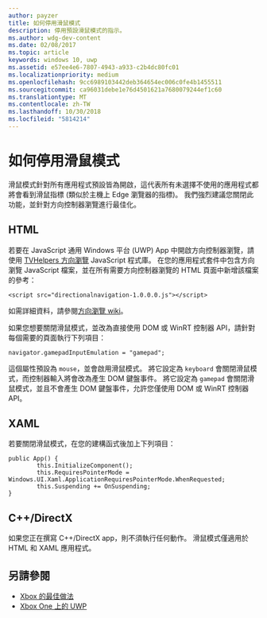 ```yaml
---
author: payzer
title: 如何停用滑鼠模式
description: 停用預設滑鼠模式的指示。
ms.author: wdg-dev-content
ms.date: 02/08/2017
ms.topic: article
keywords: windows 10, uwp
ms.assetid: e57ee4e6-7807-4943-a933-c2b4dc80fc01
ms.localizationpriority: medium
ms.openlocfilehash: 9cc6989103442deb364654ec006c0fe4b1455511
ms.sourcegitcommit: ca96031debe1e76d4501621a7680079244ef1c60
ms.translationtype: MT
ms.contentlocale: zh-TW
ms.lasthandoff: 10/30/2018
ms.locfileid: "5814214"
---
```

# <a name="how-to-disable-mouse-mode"></a>如何停用滑鼠模式
滑鼠模式針對所有應用程式預設皆為開啟，這代表所有未選擇不使用的應用程式都將會看到滑鼠指標 (類似於主機上 Edge 瀏覽器的指標)。 我們強烈建議您關閉此功能，並針對方向控制器瀏覽進行最佳化。   
   
## <a name="html"></a>HTML   
若要在 JavaScript 通用 Windows 平台 (UWP) App 中開啟方向控制器瀏覽，請使用 [TVHelpers 方向瀏覽](https://github.com/Microsoft/TVHelpers/wiki/Using-DirectionalNavigation) JavaScript 程式庫。 在您的應用程式套件中包含方向瀏覽 JavaScript 檔案，並在所有需要方向控制器瀏覽的 HTML 頁面中新增該檔案的參考：

```code
<script src="directionalnavigation-1.0.0.0.js"></script>
```
如需詳細資料，請參閱[方向瀏覽 wiki](https://github.com/Microsoft/TVHelpers/wiki/Using-DirectionalNavigation)。

如果您想要關閉滑鼠模式，並改為直接使用 DOM 或 WinRT 控制器 API，請針對每個需要的頁面執行下列項目： 
   
```code
navigator.gamepadInputEmulation = "gamepad";
```   

   這個屬性預設為 `mouse`，並會啟用滑鼠模式。 將它設定為 `keyboard` 會關閉滑鼠模式，而控制器輸入將會改為產生 DOM 鍵盤事件。 將它設定為 `gamepad` 會關閉滑鼠模式，並且不會產生 DOM 鍵盤事件，允許您僅使用 DOM 或 WinRT 控制器 API。

## <a name="xaml"></a>XAML    
若要關閉滑鼠模式，在您的建構函式後加上下列項目：   
   
```code
public App() {
        this.InitializeComponent();
        this.RequiresPointerMode = Windows.UI.Xaml.ApplicationRequiresPointerMode.WhenRequested;
        this.Suspending += OnSuspending;
}
```

## <a name="cdirectx"></a>C++/DirectX   
如果您正在撰寫 C++/DirectX app，則不須執行任何動作。 滑鼠模式僅適用於 HTML 和 XAML 應用程式。

## <a name="see-also"></a>另請參閱
- [Xbox 的最佳做法](tailoring-for-xbox.md)
- [Xbox One 上的 UWP](index.md)

